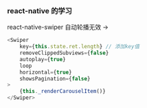 ### react-native 的学习

react-native-swiper 自动轮播无效 ->

```js
<Swiper
    key={this.state.ret.length} // 添加key值
    removeClippedSubviews={false}
    autoplay={true}
    loop
    horizontal={true}
    showsPagination={false}
>
    {this._renderCarouselItem()}
</Swiper>
```
